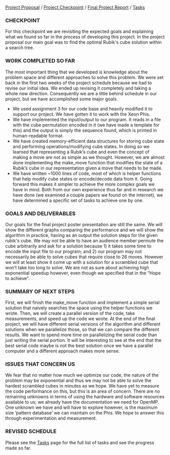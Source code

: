[Project Proposal](index.md) / [Project Checkpoint](project_checkpoint.md) / [Final Project Report](final_project_report.md) / [Tasks](tasks.md)

### CHECKPOINT

For this checkpoint we are revisiting the expected goals and explaining what we found so far in the process of developing this project. In the project proposal our main goal was to find the optimal Rubik's cube solution within a search tree. 
 

### WORK COMPLETED SO FAR

The most important thing that we developed is knowledge about the problem space and different approaches to solve this problem. We were set back in the first two weeks of the project schedule because we had to revise our initial idea. We ended up revising it completely and taking a whole new direction. Consequently we are a little behind schedule in our project, but we have accomplished some major goals. 

- We used assignment 3 for our code base and heavily modified it to support our project. We have gotten it to work with the Xeon Phis. 
- We have implemented the input/output to our program. It reads in a file with the cube permutation encoded in it (we have made a template for this) and the output is simply the sequence found, which is printed in human-readable format. 
- We have created memory-efficient data structures for storing cube state and performing operations/modifying cube states. In doing so we learned that representing a Rubik’s cube and even the concept of making a move are not as simple as we thought. However, we are almost done implementing the make_move function that modifies the state of a Rubik’s cube in our representation given a move that needs to be made. 
- We have written ~1000 lines of code, most of which is helper functions that help modify cube states or encode/decode data from it. Going forward this makes it simpler to achieve the more complex goals we have in mind. 
Both from our own experience thus far and in research we have done (we examined a couple papers we found on the internet), we have determined a specific set of tasks to achieve one by one. 


### GOALS AND DELIVERABLES

Our goals for the final project poster presentation are still the same. We will show the different graphs comparing the performance and we will show the algorithm in practice, having as an output the solution steps for the given rubik's cube. We may not be able to have an audience member permute the cube arbitrarily and ask for a solution because 1) it takes some time to encode the input file to our program; and 2) our program may not necessarily be able to solve cubes that require close to 26 moves. However we will at least show it come up with a solution for a scrambled cube that won’t take too long to solve. We are not as sure about achieving high exponential speedup however, even though we specified that in the “Hope to achieve".
  
### SUMMARY OF NEXT STEPS

First, we will finish the make_move function and implement a simple serial solution that naively searches the space using the helper functions we wrote. Then, we will create a parallel version of the code, take measurements, and speed up the code we wrote. At the end of the final project, we will have different serial versions of the algorithm and different solutions when we parallelize those, so that we can compare the different results. We want to spend more time on parallelizing the serial code than just writing the serial portion. It will be interesting to see at the end that the best serial code maybe is not the best solution once we have a parallel computer and a different approach makes more sense.

### ISSUES THAT CONCERN US

We fear that no matter how much we optimize our code, the nature of the problem may be exponential and thus we may not be able to solve the hardest scrambled cubes in minutes as we hope. We have yet to measure the code performance on this, but this is an area of concern. There are no remaining unknowns in terms of using the hardware and software resources available to us; we already have the documentation we need for OpenMP. One unknown we have and will have to explore however, is the maximum size ‘pattern database’ we can maintain on the Phis. We hope to answer this through experimentation and measurement. 

### REVISED SCHEDULE

Please see the [Tasks](tasks.md) page for the full list of tasks and see the progress made so far.
